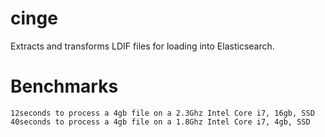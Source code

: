 cinge
=====

Extracts and transforms LDIF files for loading into Elasticsearch.

Benchmarks
==================

    12seconds to process a 4gb file on a 2.3Ghz Intel Core i7, 16gb, SSD
    40seconds to process a 4gb file on a 1.8Ghz Intel Core i7, 4gb, SSD
